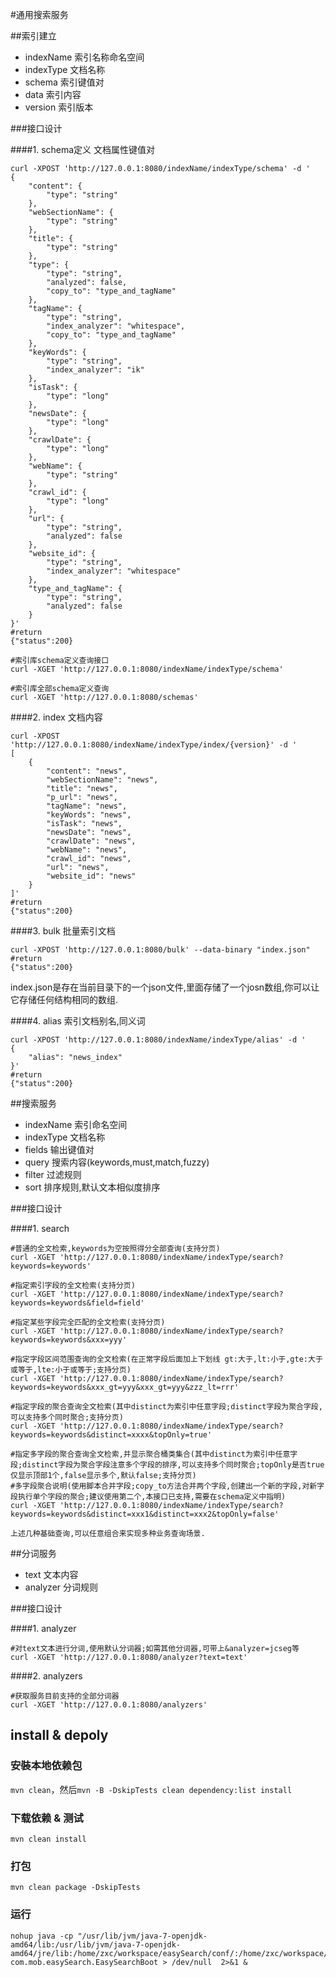 #通用搜索服务


##索引建立
* indexName 	索引名称命名空间
* indexType 	文档名称
* schema 		索引键值对
* data   		索引内容
* version 		索引版本


###接口设计

####1. schema定义 文档属性键值对

```
curl -XPOST 'http://127.0.0.1:8080/indexName/indexType/schema' -d ' 
{
    "content": {
        "type": "string"
    }, 
    "webSectionName": {
        "type": "string"
    }, 
    "title": {
        "type": "string"
    }, 
    "type": {
        "type": "string", 
        "analyzed": false,
        "copy_to": "type_and_tagName"
    }, 
    "tagName": {
        "type": "string", 
        "index_analyzer": "whitespace",
        "copy_to": "type_and_tagName"
    }, 
    "keyWords": {
        "type": "string", 
        "index_analyzer": "ik"
    }, 
    "isTask": {
        "type": "long"
    }, 
    "newsDate": {
        "type": "long"
    }, 
    "crawlDate": {
        "type": "long"
    }, 
    "webName": {
        "type": "string"
    }, 
    "crawl_id": {
        "type": "long"
    }, 
    "url": {
        "type": "string", 
        "analyzed": false
    }, 
    "website_id": {
        "type": "string", 
        "index_analyzer": "whitespace"
    }, 
    "type_and_tagName": {
        "type": "string", 
        "analyzed": false
    }
}'
#return
{"status":200}
```


```
#索引库schema定义查询接口
curl -XGET 'http://127.0.0.1:8080/indexName/indexType/schema'  
```

```
#索引库全部schema定义查询
curl -XGET 'http://127.0.0.1:8080/schemas'  
```

####2. index  文档内容

```
curl -XPOST 'http://127.0.0.1:8080/indexName/indexType/index/{version}' -d ' 
[
	{
	    "content": "news", 
	    "webSectionName": "news", 
	    "title": "news", 
	    "p_url": "news", 
	    "tagName": "news", 
	    "keyWords": "news", 
	    "isTask": "news", 
	    "newsDate": "news", 
	    "crawlDate": "news", 
	    "webName": "news", 
	    "crawl_id": "news", 
	    "url": "news", 
	    "website_id": "news"
	}
]'
#return
{"status":200}
```

####3. bulk   批量索引文档

```
curl -XPOST 'http://127.0.0.1:8080/bulk' --data-binary "index.json"
#return
{"status":200}
```
index.json是存在当前目录下的一个json文件,里面存储了一个josn数组,你可以让它存储任何结构相同的数组.


####4. alias  索引文档别名,同义词

```
curl -XPOST 'http://127.0.0.1:8080/indexName/indexType/alias' -d '  
{
    "alias": "news_index"
}' 
#return 
{"status":200}
```


##搜索服务
* indexName 	索引命名空间
* indexType 	文档名称
* fields 		输出键值对
* query  		搜索内容(keywords,must,match,fuzzy)
* filter 		过滤规则
* sort   		排序规则,默认文本相似度排序


###接口设计

####1. search 
```
#普通的全文检索,keywords为空按照得分全部查询(支持分页)
curl -XGET 'http://127.0.0.1:8080/indexName/indexType/search?keywords=keywords'
```

```
#指定索引字段的全文检索(支持分页)
curl -XGET 'http://127.0.0.1:8080/indexName/indexType/search?keywords=keywords&field=field'
```

```
#指定某些字段完全匹配的全文检索(支持分页)
curl -XGET 'http://127.0.0.1:8080/indexName/indexType/search?keywords=keywords&xxx=yyy'
```

```
#指定字段区间范围查询的全文检索(在正常字段后面加上下划线 gt:大于,lt:小于,gte:大于或等于,lte:小于或等于;支持分页)
curl -XGET 'http://127.0.0.1:8080/indexName/indexType/search?keywords=keywords&xxx_gt=yyy&xxx_gt=yyy&zzz_lt=rrr'
```

```
#指定字段的聚合查询全文检索(其中distinct为索引中任意字段;distinct字段为聚合字段,可以支持多个同时聚合;支持分页)
curl -XGET 'http://127.0.0.1:8080/indexName/indexType/search?keywords=keywords&distinct=xxxx&topOnly=true'
```

```
#指定多字段的聚合查询全文检索,并显示聚合桶类集合(其中distinct为索引中任意字段;distinct字段为聚合字段注意多个字段的排序,可以支持多个同时聚合;topOnly是否true仅显示顶部1个,false显示多个,默认false;支持分页)
#多字段聚合说明(使用脚本合并字段;copy_to方法合并两个字段,创建出一个新的字段,对新字段执行单个字段的聚合;建议使用第二个,本接口已支持,需要在schema定义中指明)
curl -XGET 'http://127.0.0.1:8080/indexName/indexType/search?keywords=keywords&distinct=xxx1&distinct=xxx2&topOnly=false'
```

```
上述几种基础查询,可以任意组合来实现多种业务查询场景.
```
##分词服务
* text 	   文本内容
* analyzer   分词规则


###接口设计

####1. analyzer 
```
#对text文本进行分词,使用默认分词器;如需其他分词器,可带上&analyzer=jcseg等
curl -XGET 'http://127.0.0.1:8080/analyzer?text=text'
```

####2. analyzers 
```
#获取服务目前支持的全部分词器
curl -XGET 'http://127.0.0.1:8080/analyzers' 
```




## install & depoly
### 安裝本地依赖包
`mvn clean`，然后`mvn -B -DskipTests clean dependency:list install`

### 下载依赖 & 测试
`mvn clean install`

### 打包
`mvn clean package -DskipTests`

### 运行
```
nohup java -cp "/usr/lib/jvm/java-7-openjdk-amd64/lib:/usr/lib/jvm/java-7-openjdk-amd64/jre/lib:/home/zxc/workspace/easySearch/conf/:/home/zxc/workspace/easySearch/lib/*:" com.mob.easySearch.EasySearchBoot > /dev/null  2>&1 &
```
